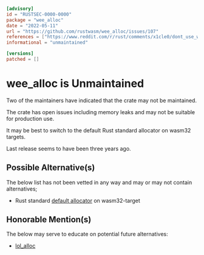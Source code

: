 ```toml
[advisory]
id = "RUSTSEC-0000-0000"
package = "wee_alloc"
date = "2022-05-11"
url = "https://github.com/rustwasm/wee_alloc/issues/107"
references = ["https://www.reddit.com/r/rust/comments/x1cle0/dont_use_wee_alloc_in_production_code_targeting/", "https://github.com/rustwasm/wee_alloc/issues/85", "https://github.com/rustwasm/wee_alloc/issues/106"]
informational = "unmaintained"

[versions]
patched = []
```
# wee_alloc is Unmaintained

Two of the maintainers have indicated that the crate may not be maintained.

The crate has open issues including memory leaks and may not be suitable for production use.

It may be best to switch to the default Rust standard allocator on wasm32 targets.

Last release seems to have been three years ago.

## Possible Alternative(s)

 The below list has not been vetted in any way and may or may not contain alternatives;

 - Rust standard [default allocator] on wasm32-target

## Honorable Mention(s)

 The below may serve to educate on potential future alternatives:

 - [lol_alloc](https://crates.io/crates/lol_alloc)

[default allocator]: https://github.com/alexcrichton/dlmalloc-rs